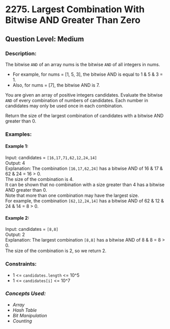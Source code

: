# 2275. Largest Combination With Bitwise AND Greater Than Zero
## Question Level: Medium
### Description:
The bitwise ``AND`` of an array nums is the bitwise ``AND`` of all integers in nums.

- For example, for nums = [1, 5, 3], the bitwise AND is equal to 1 & 5 & 3 = 1.
- Also, for nums = [7], the bitwise AND is 7.

You are given an array of positive integers candidates. Evaluate the bitwise ``AND`` of every combination of numbers of candidates. Each number in candidates may only be used once in each combination.

Return the size of the largest combination of candidates with a bitwise AND greater than 0.

### Examples:
#### Example 1:

Input: candidates = ``[16,17,71,62,12,24,14]``<br>
Output: 4<br>
Explanation: The combination ``[16,17,62,24]`` has a bitwise AND of 16 & 17 & 62 & 24 = 16 > 0.<br>
The size of the combination is 4.<br>
It can be shown that no combination with a size greater than 4 has a bitwise AND greater than 0.<br>
Note that more than one combination may have the largest size.<br>
For example, the combination ``[62,12,24,14]`` has a bitwise AND of 62 & 12 & 24 & 14 = 8 > 0.<br>
#### Example 2:

Input: candidates = ``[8,8]``<br>
Output: 2<br>
Explanation: The largest combination ``[8,8]`` has a bitwise AND of 8 & 8 = 8 > 0.<br>
The size of the combination is 2, so we return 2.<br>

### Constraints:

- 1 <= ``candidates.length`` <= 10^5
- 1 <= ``candidates[i]`` <= 10^7

### <i>Concepts Used:
- Array
- Hash Table
- Bit Manipulation
- Counting